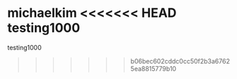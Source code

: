 michaelkim
<<<<<<< HEAD
testing1000
=======
testing1000



<!-- <h1>
{% for team in bets.teams.all %}
    team score - 
    {{ bets.total_score|add: team.score }}
{% endfor %}
</h1> -->
<!-- pip install django-mathfilters -->
>>>>>>> b06bec602cddc0cc50f2b3a67625ea8815779b10
